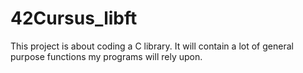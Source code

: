 # 42Cursus_libft
This project is about coding a C library. It will contain a lot of general purpose functions my programs will rely upon.
